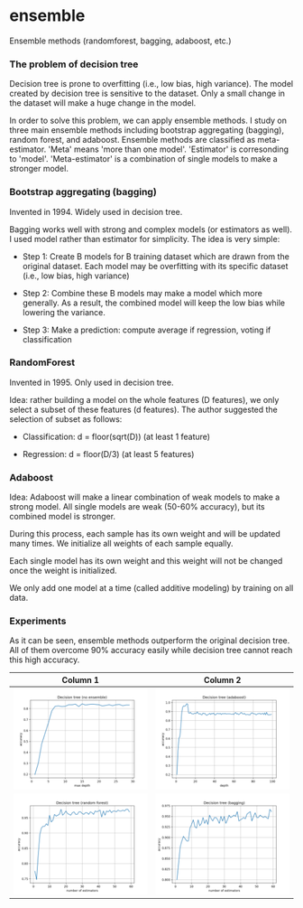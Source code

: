 # ensemble
Ensemble methods (randomforest, bagging, adaboost, etc.)

### The problem of decision tree

Decision tree is prone to overfitting (i.e., low bias, high variance). The model created by decision tree is sensitive to the dataset. Only a small change in the dataset will make a huge change in the model.

In order to solve this problem, we can apply ensemble methods. I study on three main ensemble methods including bootstrap aggregating (bagging), random forest, and adaboost. Ensemble methods are classified as meta-estimator. 'Meta' means 'more than one model'. 'Estimator' is corresonding to 'model'. 'Meta-estimator' is a combination of single models to make a stronger model.

### Bootstrap aggregating (bagging)

Invented in 1994. Widely used in decision tree.

Bagging works well with strong and complex models (or estimators as well). I used model rather than estimator for simplicity. The idea is very simple: 

- Step 1: Create B models for B training dataset which are drawn from the original dataset. Each model may be overfitting with its specific dataset (i.e., low bias, high variance)

- Step 2: Combine these B models may make a model which more generally. As a result, the combined model will keep the low bias while lowering the variance.

- Step 3: Make a prediction: compute average if regression, voting if classification

### RandomForest

Invented in 1995. Only used in decision tree.

Idea: rather building a model on the whole features (D features), we only select a subset of these features (d features). The author suggested the selection of subset as follows:

- Classification: d = floor(sqrt(D)) (at least 1 feature)

- Regression: d = floor(D/3) (at least 5 features)

### Adaboost

Idea: Adaboost will make a linear combination of weak models to make a strong model. All single models are weak (50-60% accuracy), but its combined model is stronger.

During this process, each sample has its own weight and will be updated many times. We initialize all weights of each sample equally.

Each single model has its own weight and this weight will not be changed once the weight is initialized.

We only add one model at a time (called additive modeling) by training on all data.

### Experiments

As it can be seen, ensemble methods outperform the original decision tree. All of them overcome 90% accuracy easily while decision tree cannot reach this high accuracy.

|Column 1|Column 2|
| --- | --- |
|<img src="https://github.com/ducanhnguyen/ensemble/blob/master/ensemble/img/decision_tree.png" width="450">|<img src="https://github.com/ducanhnguyen/ensemble/blob/master/ensemble/img/decision_tree_adaboost.png" width="450">|
|<img src="https://github.com/ducanhnguyen/ensemble/blob/master/ensemble/img/decision_tree_rf.png" width="450">|<img src="https://github.com/ducanhnguyen/ensemble/blob/master/ensemble/img/decision_tree_bagging.png" width="450">|
